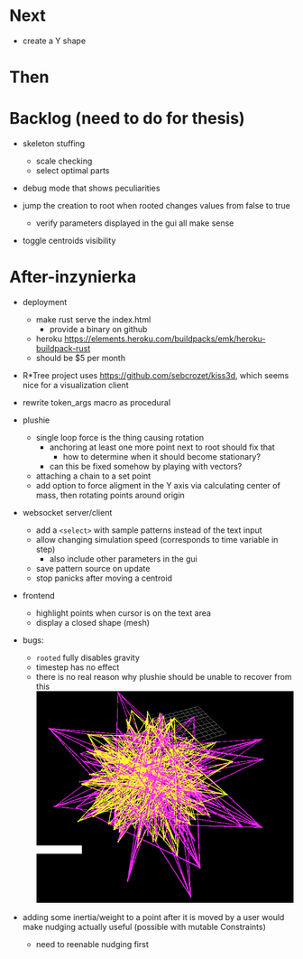 # Next
- create a Y shape

# Then

# Backlog (need to do for thesis)

- skeleton stuffing
  - scale checking
  - select optimal parts

- debug mode that shows peculiarities

- jump the creation to root when rooted changes values from false to true
  - verify parameters displayed in the gui all make sense

- toggle centroids visibility

# After-inzynierka

- deployment
  - make rust serve the index.html
    - provide a binary on github
  - heroku https://elements.heroku.com/buildpacks/emk/heroku-buildpack-rust
  - should be $5 per month

- R*Tree project uses https://github.com/sebcrozet/kiss3d, which seems nice for a visualization client

- rewrite token_args macro as procedural

- plushie
  - single loop force is the thing causing rotation
    - anchoring at least one more point next to root should fix that
      - how to determine when it should become stationary?
    - can this be fixed somehow by playing with vectors?
  - attaching a chain to a set point
  - add option to force aligment in the Y axis via calculating center of mass, then rotating points around origin

- websocket server/client
  - add a `<select>` with sample patterns instead of the text input
  - allow changing simulation speed (corresponds to time variable in step)
    - also include other parameters in the gui
  - save pattern source on update
  - stop panicks after moving a centroid

- frontend
  - highlight points when cursor is on the text area
  - display a closed shape (mesh)

- bugs:
  - `rooted` fully disables gravity
  - timestep has no effect
  - there is no real reason why plushie should be unable to recover from this ![](images/2024-04-29-22-22-27.png)


- adding some inertia/weight to a point after it is moved by a user would make nudging actually useful (possible with mutable Constraints)
  - need to reenable nudging first